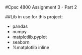 #Cpsc 4800 Assignment 3 - Part 2

##Lib in use for this project:
- pandas
- numpy
- matplotlib.pyplot
- seaborn
- %matplotlib inline